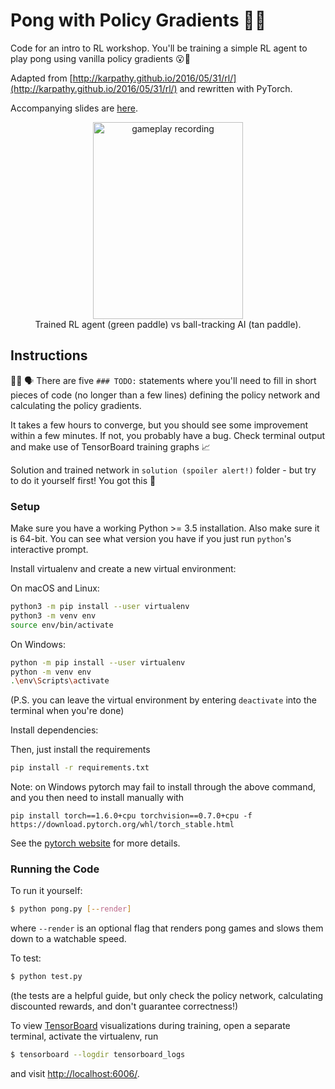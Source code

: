 # Pong with Policy Gradients 🔨👷 

Code for an intro to RL workshop. You'll be training a simple RL agent to play pong using vanilla policy gradients 😮💯

Adapted from [http://karpathy.github.io/2016/05/31/rl/](http://karpathy.github.io/2016/05/31/rl/) and rewritten with PyTorch.

Accompanying slides are [here](https://slides.com/stewyslocum/deck-741e4c).

<p align="center">
    <img src="gameplay.gif" alt="gameplay recording" width="240" height="315" /><br />
    Trained RL agent (green paddle) vs ball-tracking AI (tan paddle).
</p>


## Instructions

👩‍🏫 🗣 There are five `### TODO:` statements where you'll need to fill in short pieces of code (no longer than a few lines) defining the policy network and calculating the policy gradients.

It takes a few hours to converge, but you should see some improvement within a few minutes. If not, you probably have a bug. Check terminal output and make use of TensorBoard training graphs 📈

Solution and trained network in `solution (spoiler alert!)` folder - but try to do it yourself first! You got this 🤠

### Setup

Make sure you have a working Python >= 3.5 installation. Also make sure it is 64-bit. You can see what version you have if you just run `python`'s interactive prompt.

Install virtualenv and create a new virtual environment:

On macOS and Linux:
```bash
python3 -m pip install --user virtualenv
python3 -m venv env
source env/bin/activate
```

On Windows:
```bash
python -m pip install --user virtualenv
python -m venv env
.\env\Scripts\activate
```

(P.S. you can leave the virtual environment by entering `deactivate` into the
terminal when you're done)

Install dependencies:

Then, just install the requirements
```bash
pip install -r requirements.txt
```

Note: on Windows pytorch may fail to install through the above command, and you then need to install manually with
```
pip install torch==1.6.0+cpu torchvision==0.7.0+cpu -f https://download.pytorch.org/whl/torch_stable.html
```
See the [pytorch website](https://pytorch.org/) for more details.


### Running the Code

To run it yourself:

```bash
$ python pong.py [--render]
```

where `--render` is an optional flag that renders pong games and slows them down to a watchable speed.


To test:

```bash
$ python test.py
```

(the tests are a helpful guide, but only check the policy network, calculating discounted rewards, and don't guarantee correctness!)


To view [TensorBoard](https://www.tensorflow.org/tensorboard) visualizations during training, open a separate terminal, activate the virtualenv, run

```bash
$ tensorboard --logdir tensorboard_logs
```

and visit [http://localhost:6006/](http://localhost:6006/).
